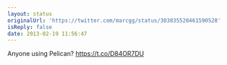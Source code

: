 ```yaml
---
layout: status
originalUrl: 'https://twitter.com/marcgg/status/303835520461590528'
isReply: false
date: 2013-02-19 11:56:47
---
```


Anyone using Pelican? https://t.co/D84OR7DU
